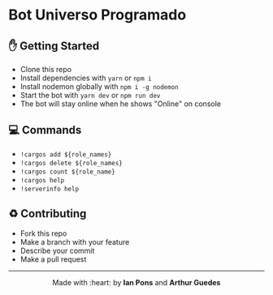 # Bot Universo Programado


## :hand: Getting Started
- Clone this repo
- Install dependencies with `yarn` or `npm i`
- Install nodemon globally with `npm i -g nodemon`
- Start the bot with `yarn dev` or `npm run dev`
- The bot will stay online when he shows "Online" on console


## :computer: Commands
- `!cargos add ${role_names}`
- `!cargos delete ${role_names}`
- `!cargos count ${role_name}`
- `!cargos help`
- `!serverinfo help`

## :recycle: Contributing
- Fork this repo
- Make a branch with your feature
- Describe your commit
- Make a pull request


---

<p align="center">Made with :heart: by <strong>Ian Pons</strong> and <strong>Arthur Guedes</strong></p>
